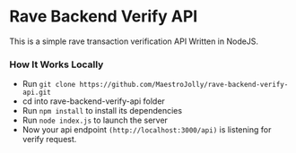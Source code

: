 # Rave Backend Verify API

This is a simple rave transaction verification API Written in NodeJS.

### How It Works Locally

- Run `git clone https://github.com/MaestroJolly/rave-backend-verify-api.git`
- cd into rave-backend-verify-api folder
- Run `npm install` to install its dependencies
- Run `node index.js` to launch the server
- Now your api endpoint `(http://localhost:3000/api)` is listening for verify request.
